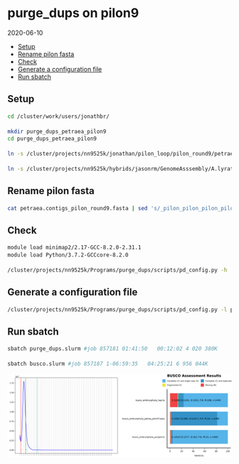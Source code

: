 purge\_dups on pilon9
================
2020-06-10

  - [Setup](#setup)
  - [Rename pilon fasta](#rename-pilon-fasta)
  - [Check](#check)
  - [Generate a configuration file](#generate-a-configuration-file)
  - [Run sbatch](#run-sbatch)

## Setup

``` bash
cd /cluster/work/users/jonathbr/

mkdir purge_dups_petraea_pilon9
cd purge_dups_petraea_pilon9

ln -s /cluster/projects/nn9525k/jonathan/pilon_loop/pilon_round9/petraea.contigs_pilon_round9.fasta .

ln -s /cluster/projects/nn9525k/hybrids/jasonrm/GenomeAsssembly/A.lyrata.ver1/lyrata.correctedReads.fasta .
```

## Rename pilon fasta

``` bash
cat petraea.contigs_pilon_round9.fasta | sed 's/_pilon_pilon_pilon_pilon_pilon_pilon_pilon_pilon_pilon/_petraea_pilon9/' > petraea_pilon9.fasta
```

## Check

``` bash
module load minimap2/2.17-GCC-8.2.0-2.31.1
module load Python/3.7.2-GCCcore-8.2.0

/cluster/projects/nn9525k/Programs/purge_dups/scripts/pd_config.py -h
```

## Generate a configuration file

``` bash
/cluster/projects/nn9525k/Programs/purge_dups/scripts/pd_config.py -l petraea_pilon9 -n petraea.config.json petraea_pilon9.fasta lyrata.correctedReads.fasta
```

## Run sbatch

``` bash
sbatch purge_dups.slurm #job 857181 01:41:50   00:12:02 4 020 380K

sbatch busco.slurm #job 857187 1-06:59:35   04:25:21 6 956 044K
```

<img src="PB_hist.png" width="50%"/><img src="busco_figure.png" width="50%"/>

